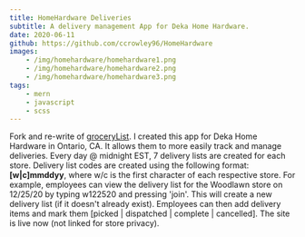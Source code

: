 ```yaml
---
title: HomeHardware Deliveries
subtitle: A delivery management App for Deka Home Hardware.
date: 2020-06-11
github: https://github.com/ccrowley96/HomeHardware
images:
    - /img/homehardware/homehardware1.png
    - /img/homehardware/homehardware2.png
    - /img/homehardware/homehardware3.png
tags: 
    - mern
    - javascript
    - scss
---
```

Fork and re-write of [groceryList](/projects/grocerylist/).  I created this app for Deka Home Hardware in Ontario, CA.  It allows them to more easily track and manage deliveries.  Every day @ midnight EST, 7 delivery lists are created for each store.  Delivery list codes are created using the following format: **[w|c]mmddyy**, where w/c is the first character of each respective store.  For example, employees can view the delivery list for the Woodlawn store on 12/25/20 by typing w122520 and pressing 'join'.  This will create a new delivery list (if it doesn't already exist).  Employees can then add delivery items and mark them [picked | dispatched | complete | cancelled].  The site is live now (not linked for store privacy).